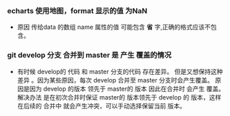 ### echarts 使用地图，format 显示的值 为NaN
* 原因 传给data 的数组 name 属性的值 可能包含 **省** 字,正确的格式应该不包含。
### git develop 分支 合并到 master 是 产生 覆盖的情况

* 有时候 develop的 代码 和 master 分支的代码 存在差异。 但是又想保持这种差异 。因为某些原因，每次 develop 合并至 master 分支时会产生覆盖。  原因是因为 develop 的版本 领先于 master的 版本 因此在合并时 会产生 覆盖。解决办法 是在初次合并时保证 master的 版本领先于 develop 的 版本，这样在后续的 合并中 就会产生冲突，可以手动选择保留当前 版本。

###